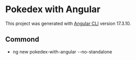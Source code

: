 # Pokedex with Angular

This project was generated with [Angular CLI](https://github.com/angular/angular-cli) version 17.3.10.

## Commond

- ng new pokedex-with-angular --no-standalone
